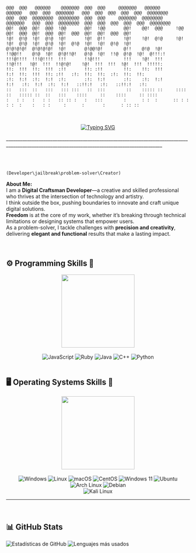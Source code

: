   ```text                                                                                                                                          
@@@  @@@   @@@@@@    @@@@@@@  @@@  @@@     @@@@@@@   @@@@@@       @@@@@@   @@@  @@@  @@@@@@@   @@@  @@@  @@@  @@@  @@@  @@@@@@@@  
@@@  @@@  @@@@@@@@  @@@@@@@@  @@@  @@@     @@@@@@@  @@@@@@@@     @@@@@@@   @@@  @@@  @@@@@@@@  @@@  @@@  @@@  @@@  @@@  @@@@@@@@  
@@!  @@@  @@!  @@@  !@@       @@!  !@@       @@!    @@!  @@@     !@@       @@!  @@@  @@!  @@@  @@!  @@@  @@!  @@!  @@@  @@!       
!@!  @!@  !@!  @!@  !@!       !@!  @!!       !@!    !@!  @!@     !@!       !@!  @!@  !@!  @!@  !@!  @!@  !@!  !@!  @!@  !@!       
@!@!@!@!  @!@!@!@!  !@!       @!@@!@!        @!!    @!@  !@!     !!@@!!    @!@  !@!  @!@!!@!   @!@  !@!  !!@  @!@  !@!  @!!!:!    
!!!@!!!!  !!!@!!!!  !!!       !!@!!!         !!!    !@!  !!!      !!@!!!   !@!  !!!  !!@!@!    !@!  !!!  !!!  !@!  !!!  !!!!!:    
!!:  !!!  !!:  !!!  :!!       !!: :!!        !!:    !!:  !!!          !:!  !!:  !!!  !!: :!!   :!:  !!:  !!:  :!:  !!:  !!:       
:!:  !:!  :!:  !:!  :!:       :!:  !:!       :!:    :!:  !:!         !:!   :!:  !:!  :!:  !:!   ::!!:!   :!:   ::!!:!   :!:       
::   :::  ::   :::   ::: :::   ::  :::        ::    ::::: ::     :::: ::   ::::: ::  ::   :::    ::::     ::    ::::     :: ::::  
 :   : :   :   : :   :: :: :   :   :::        :      : :  :      :: : :     : :  :    :   : :     :      :       :      : :: ::   

```
                                                                                                                    

<br>
<div align="center">

  [![Typing SVG](https://readme-typing-svg.demolab.com/?lines=Hack+the+system,+break+the+rules;Code+your+dreams,+rewrite+the+tools;Freedom+is+the+ultimate+exploit;Innovation+is+your+payload;Think+beyond+the+limits;Build+what+others+can't+imagine;You+are+the+Digital+Craftsman&color=FF1493)](https://git.io/typing-svg)
</div> 
_________________________________________________________________________________________________________________________________________________

<br> <br>


`(Developer\jailbreak\problem-solver\Creator)`   

**About Me:** <br>
  I am a **Digital Craftsman Developer**—a creative and skilled professional who thrives at the intersection of technology and artistry.  
I think outside the box, pushing boundaries to innovate and craft unique digital solutions.  
**Freedom** is at the core of my work, whether it’s breaking through technical limitations or designing systems that empower users.  
As a problem-solver, I tackle challenges with **precision and creativity**, delivering **elegant and functional** results that make a lasting impact.  

<br>
<h2> ⚙️ Programming Skills 📎</h2>
<div align="center">
  <img src="https://media0.giphy.com/media/v1.Y2lkPTc5MGI3NjExbjRnYnI3d253djdpeWNhejdrbnczczk5cjd4a3R3d3BwMXAyMTF3eSZlcD12MV9pbnRlcm5hbF9naWZfYnlfaWQmY3Q9Zw/QhEiaGEZFWnMzRDFtA/giphy.gif" width="200">
</div> <br>

<div align="center">
  <img src="https://img.shields.io/badge/JavaScript-F7DF1E?style=for-the-badge&logo=javascript&logoColor=black" alt="JavaScript"> 
  <img src="https://img.shields.io/badge/Ruby-CC342D?style=for-the-badge&logo=ruby&logoColor=white" alt="Ruby">
  <img src="https://img.shields.io/badge/Java-ED8B00?style=for-the-badge&logo=openjdk&logoColor=white" alt="Java"> 
  <img src="https://img.shields.io/badge/C%2B%2B-00599C?style=for-the-badge&logo=c%2B%2B&logoColor=white" alt="C++"> 
  <img src="https://img.shields.io/badge/Python-3776AB?style=for-the-badge&logo=python&logoColor=white" alt="Python"> 
</div> <br>



<h2> 🖥️ Operating Systems Skills 🐧</h2>

<div align="center">
  <img src="https://media1.giphy.com/media/v1.Y2lkPTc5MGI3NjExdTF2M3IyN2VzaGxlc3NmbTVlMXF0Z28zMHlpOXB3czNuamxhZHFvaiZlcD12MV9pbnRlcm5hbF9naWZfYnlfaWQmY3Q9Zw/HKu093dtbnXVPHWyBP/giphy.gif" width="200" >
</div> <br>

<div align="center">
 <img src="https://img.shields.io/badge/Windows-0078D6?style=for-the-badge&logo=windows&logoColor=white" alt="Windows">   
 <img src="https://img.shields.io/badge/Linux-FCC624?style=for-the-badge&logo=linux&logoColor=black" alt="Linux">  
 <img src="https://img.shields.io/badge/macOS-000000?style=for-the-badge&logo=apple&logoColor=white" alt="macOS"> 
 <img src="https://img.shields.io/badge/CentOS-262577?style=for-the-badge&logo=centos&logoColor=white" alt="CentOS">  
 <img src="https://img.shields.io/badge/Windows_11-0078D6?style=for-the-badge&logo=windows11&logoColor=white" alt="Windows 11">
 <img src="https://img.shields.io/badge/Ubuntu-E95420?style=for-the-badge&logo=ubuntu&logoColor=white" alt="Ubuntu">  <br> 
 <img src="https://img.shields.io/badge/Arch_Linux-1793D1?style=for-the-badge&logo=arch-linux&logoColor=white" alt="Arch Linux">
 <img src="https://img.shields.io/badge/Debian-A81D33?style=for-the-badge&logo=debian&logoColor=white" alt="Debian">  <br>
 <img src="https://img.shields.io/badge/Kali_Linux-557C94?style=for-the-badge&logo=kali-linux&logoColor=white" alt="Kali Linux"> 
</div>

_____________________________________________________________________________________________________________________________________________________ 

<br>
 <h2> 📊 GitHub Stats </h2>

<div>
  <img src="https://github-readme-stats.vercel.app/api?username=m4n14ck&show_icons=true&theme=radical" alt="Estadísticas de GitHub"> 
  <img src="https://github-readme-stats.vercel.app/api/top-langs/?username=m4n14ck&layout=compact&theme=radical" alt="Lenguajes más usados">
</div>

